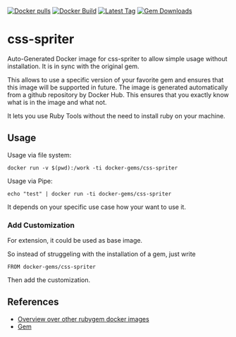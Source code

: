 [![Docker pulls](https://img.shields.io/docker/pulls/rubygem/css-spriter.svg)](https://hub.docker.com/r/rubygem/css-spriter/)
[![Docker Build](https://img.shields.io/docker/automated/rubygem/css-spriter.svg)](https://hub.docker.com/r/rubygem/css-spriter/)
[![Latest Tag](https://img.shields.io/github/tag/docker-rubygem/css-spriter.svg)](https://hub.docker.com/r/rubygem/css-spriter/)
[![Gem Downloads](https://img.shields.io/gem/dt/css-spriter.svg)](https://rubygems.org/gems/css-spriter/)
# css-spriter

Auto-Generated Docker image for css-spriter to allow simple usage without installation.
It is in sync with the original gem.

This allows to use a specific version of your favorite gem and ensures that this image will be supported in future.
The image is generated automatically from a github repository by Docker Hub.
This ensures that you exactly know what is in the image and what not.

It lets you use Ruby Tools without the need to install ruby on your machine.

## Usage

Usage via file system:

`docker run -v $(pwd):/work -ti docker-gems/css-spriter`

Usage via Pipe:

`echo "test" | docker run -ti docker-gems/css-spriter`

It depends on your specific use case how your want to use it.

### Add Customization

For extension, it could be used as base image.

So instead of struggeling with the installation of a gem, just write

`FROM docker-gems/css-spriter`

Then add the customization.

## References

 - [Overview over other rubygem docker images](https://github.com/thinkbot/docker-rubygem)
 - [Gem](https://rubygems.org/gems/css-spriter/)
